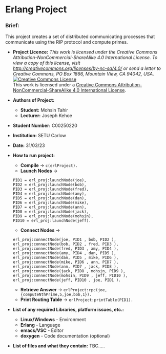 # Erlang Project 
### **Brief:** 
This project creates a set of distributed communicating processes that communicate using the RIP protocol and compute primes.

- **Project Licence:** *This work is licensed under the Creative Commons Attribution-NonCommercial-ShareAlike 4.0 International License. To view a copy of this license, visit http://creativecommons.org/licenses/by-nc-sa/4.0/ or send a letter to Creative Commons, PO Box 1866, Mountain View, CA 94042, USA.*\
<a rel="license" href="http://creativecommons.org/licenses/by-nc-sa/4.0/"><img alt="Creative Commons License" style="border-width:0" src="https://i.creativecommons.org/l/by-nc-sa/4.0/88x31.png" /></a><br />This work is licensed under a <a rel="license" href="http://creativecommons.org/licenses/by-nc-sa/4.0/">Creative Commons Attribution-NonCommercial-ShareAlike 4.0 International License</a>.

- **Authors of Project:**
	- **Student:** Mohsin Tahir
	- **Lecturer:** Joseph Kehoe
- **Student Number:** C00250220
- **Institution:** SETU Carlow
- **Date:** 31/03/23<br>

- **How to run project:**
	- **Compile** ->  ```c(erlProject).```
	- **Launch Nodes** -> 
	```
	PID1 = erl_proj:launchNode(joe),
	PID2 = erl_proj:launchNode(bob),
	PID3 = erl_proj:launchNode(fred),
	PID4 = erl_proj:launchNode(amy),
	PID5 = erl_proj:launchNode(dan),
	PID6 = erl_proj:launchNode(mike),
	PID7 = erl_proj:launchNode(ann),
	PID8 = erl_proj:launchNode(jack),
	PID9 = erl_proj:launchNode(mohsin),
	PID10 = erl_proj:launchNode(jeff).
	```
	- **Connect Nodes** ->
	```
	erl_proj:connectNode(joe, PID1 , bob, PID2 ),
	erl_proj:connectNode(bob, PID2 , fred, PID3 ),
	erl_proj:connectNode(fred, PID3 , amy, PID4 ),
	erl_proj:connectNode(amy, PID4 , dan, PID5 ),
	erl_proj:connectNode(dan, PID5 , mike, PID6 ),
	erl_proj:connectNode(mike, PID6 , ann, PID7 ),
	erl_proj:connectNode(ann, PID7 , jack, PID8 ),
	erl_proj:connectNode(jack, PID8 , mohsin, PID9 ),
	erl_proj:connectNode(mohsin, PID9 , jeff, PID10 ),
	erl_proj:connectNode(jeff, PID10 , joe, PID1 ).
	```
	- **Retrieve Answer** ->
	```erlProject:rpc(joe,{computeNthPrime,5,joe,bob,1}).```
	- **Print Routing Table** ->
	```erlProject:printTable(PID1).```
	
- **List of any required Libraries, platform issues, etc.:**
	- **Linux/Windows** - Environment
	- **Erlang** - Language
	- **emacs/VSC** - Editor
	- **doxygen** - Code documentation (optional)
	
- **List of files and what they contain:**
TBC.....
